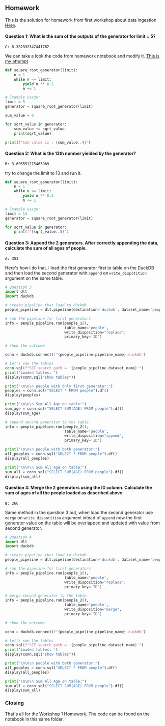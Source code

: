 ## Homework

This is the solution for homework from first workshop about data ingestion [Here](https://github.com/DataTalksClub/data-engineering-zoomcamp/blob/main/cohorts/2024/workshops/dlt.md).

#### Question 1: What is the sum of the outputs of the generator for limit = 5?

`C: 8.382332347441762`

We can take a look the code from homework notebook and modify it. [This is my attempt](https://github.com/jadugd/Jadug_ZoomCamp2024/blob/main/workshop/data_ingestion/Homework_data_talks_club_data_extraction_and_ingestion.ipynb)

```python
def square_root_generator(limit):
    n = 1
    while n <= limit:
        yield n ** 0.5
        n += 1

# Example usage:
limit = 5
generator = square_root_generator(limit)

sum_value = 0

for sqrt_value in generator:
    sum_value += sqrt_value
    print(sqrt_value)

print(f"sum value is : {sum_value:.4}")
```

#### Question 2: What is the 13th number yielded by the generator?

`B: 3.605551275463989`

try to change the limit to 13 and run it.
```python
def square_root_generator(limit):
    n = 1
    while n <= limit:
        yield n ** 0.5
        n += 1

# Example usage:
limit = 13
generator = square_root_generator(limit)

for sqrt_value in generator:
    print(f"{sqrt_value:.5}")
```

#### Question 3: Append the 2 generators. After correctly appending the data, calculate the sum of all ages of people.
`A: 353`

Here's how i do that. I load the first genarator first to table on the DuckDB and then load the second generator with `append` on `write_dispotition` argument on the same table.

```python
# Question 3
import dlt
import duckdb

# create pipeline that load to duckdb
people_pipeline = dlt.pipeline(destination='duckdb', dataset_name='peoples_data')

# run the pipeline for first generators
info = people_pipeline.run(people_1(),
                           table_name='people',
                           write_disposition="replace",
                           primary_key='ID')

# show the outcome

conn = duckdb.connect(f"{people_pipeline.pipeline_name}.duckdb")

# let's see the tables
conn.sql(f"SET search_path = '{people_pipeline.dataset_name}'")
print('Loaded tables: ')
display(conn.sql("show tables"))

print("\n\n\n people with only first generator:")
peoples = conn.sql("SELECT * FROM people").df()
display(peoples)

print("\n\n\n Sum All Age on table:")
sum_age = conn.sql("SELECT SUM(AGE) FROM people").df()
display(sum_age)

# append second generator to the table
info = people_pipeline.run(people_2(),
                           table_name='people',
                           write_disposition="append",
                           primary_key='ID')

print("\n\n\n people with both generator:")
all_peoples = conn.sql("SELECT * FROM people").df()
display(all_peoples)

print("\n\n\n Sum All Age on table:")
sum_all = conn.sql("SELECT SUM(AGE) FROM people").df()
display(sum_all)
```

#### Question 4: Merge the 2 generators using the ID column. Calculate the sum of ages of all the people loaded as described above.

`B: 266`

Same method in the question 3 but, when load the second generator use `merge` on `write_dispotition` argument intead of `append` now the first generator value on the table will be overlapped and updated with value from second generator.

```python
# Question 4
import dlt
import duckdb

# create pipeline that load to duckdb
people_pipeline = dlt.pipeline(destination='duckdb', dataset_name='peoples_data')

# run the pipeline for first generators
info = people_pipeline.run(people_1(),
                           table_name='people',
                           write_disposition="replace",
                           primary_key='ID')

# merge second generator to the table
info = people_pipeline.run(people_2(),
                           table_name='people',
                           write_disposition="merge",
                           primary_key='ID')

# show the outcome

conn = duckdb.connect(f"{people_pipeline.pipeline_name}.duckdb")

# let's see the tables
conn.sql(f"SET search_path = '{people_pipeline.dataset_name}'")
print('Loaded tables: ')
display(conn.sql("show tables"))

print("\n\n\n people with both generator:")
all_peoples = conn.sql("SELECT * FROM people").df()
display(all_peoples)

print("\n\n\n Sum All Age on table:")
sum_all = conn.sql("SELECT SUM(AGE) FROM people").df()
display(sum_all)
```

### Closing
That's all for the Workshop 1 Homework.
The code can be found on the notebook in this same folder.